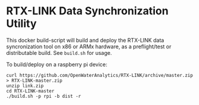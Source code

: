 # RTX-LINK Data Synchronization Utility

This docker build-script will build and deploy the RTX-LINK data syncronization tool on x86 or ARMx hardware, as a preflight/test or distributable build. 
See `build.sh` for usage.

To build/deploy on a raspberry pi device:

```
curl https://github.com/OpenWaterAnalytics/RTX-LINK/archive/master.zip > RTX-LINK-master.zip
unzip link.zip
cd RTX-LINK-master
./build.sh -p rpi -b dist -r
```
